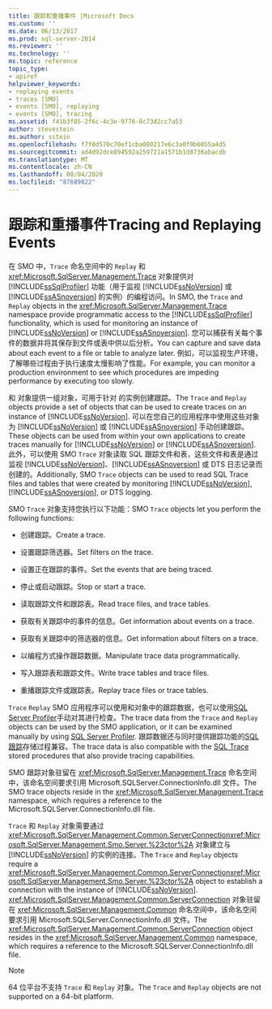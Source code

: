 ```yaml
---
title: 跟踪和重播事件 |Microsoft Docs
ms.custom: ''
ms.date: 06/13/2017
ms.prod: sql-server-2014
ms.reviewer: ''
ms.technology: ''
ms.topic: reference
topic_type:
- apiref
helpviewer_keywords:
- replaying events
- traces [SMO]
- events [SMO], replaying
- events [SMO], tracing
ms.assetid: f41b3f85-2f6c-4c3e-9776-8c73d2cc7a53
author: stevestein
ms.author: sstein
ms.openlocfilehash: f7f0d570c70ef1cba080217e6c3a0f9b6055a4d5
ms.sourcegitcommit: ad4d92dce894592a259721a1571b1d8736abacdb
ms.translationtype: MT
ms.contentlocale: zh-CN
ms.lasthandoff: 08/04/2020
ms.locfileid: "87689822"
---
```

# <a name="tracing-and-replaying-events"></a><span data-ttu-id="1f323-102">跟踪和重播事件</span><span class="sxs-lookup"><span data-stu-id="1f323-102">Tracing and Replaying Events</span></span>
  <span data-ttu-id="1f323-103">在 SMO 中，`Trace` 命名空间中的 `Replay` 和 <xref:Microsoft.SqlServer.Management.Trace> 对象提供对 [!INCLUDE[ssSqlProfiler](../../../includes/sssqlprofiler-md.md)] 功能（用于监视 [!INCLUDE[ssNoVersion](../../../includes/ssnoversion-md.md)] 或 [!INCLUDE[ssASnoversion](../../../includes/ssasnoversion-md.md)] 的实例）的编程访问。</span><span class="sxs-lookup"><span data-stu-id="1f323-103">In SMO, the `Trace` and `Replay` objects in the <xref:Microsoft.SqlServer.Management.Trace> namespace provide programmatic access to the [!INCLUDE[ssSqlProfiler](../../../includes/sssqlprofiler-md.md)] functionality, which is used for monitoring an instance of [!INCLUDE[ssNoVersion](../../../includes/ssnoversion-md.md)] or [!INCLUDE[ssASnoversion](../../../includes/ssasnoversion-md.md)].</span></span> <span data-ttu-id="1f323-104">您可以捕获有关每个事件的数据并将其保存到文件或表中供以后分析。</span><span class="sxs-lookup"><span data-stu-id="1f323-104">You can capture and save data about each event to a file or table to analyze later.</span></span> <span data-ttu-id="1f323-105">例如，可以监视生产环境，了解哪些过程由于执行速度太慢影响了性能。</span><span class="sxs-lookup"><span data-stu-id="1f323-105">For example, you can monitor a production environment to see which procedures are impeding performance by executing too slowly.</span></span>  
  
 <span data-ttu-id="1f323-106"> 和  对象提供一组对象，可用于针对  的实例创建跟踪。</span><span class="sxs-lookup"><span data-stu-id="1f323-106">The `Trace` and `Replay` objects provide a set of objects that can be used to create traces on an instance of [!INCLUDE[ssNoVersion](../../../includes/ssnoversion-md.md)].</span></span> <span data-ttu-id="1f323-107">可以在您自己的应用程序中使用这些对象为 [!INCLUDE[ssNoVersion](../../../includes/ssnoversion-md.md)] 或 [!INCLUDE[ssASnoversion](../../../includes/ssasnoversion-md.md)] 手动创建跟踪。</span><span class="sxs-lookup"><span data-stu-id="1f323-107">These objects can be used from within your own applications to create traces manually for [!INCLUDE[ssNoVersion](../../../includes/ssnoversion-md.md)] or [!INCLUDE[ssASnoversion](../../../includes/ssasnoversion-md.md)].</span></span> <span data-ttu-id="1f323-108">此外，可以使用 SMO `Trace` 对象读取 SQL 跟踪文件和表，这些文件和表是通过监视 [!INCLUDE[ssNoVersion](../../../includes/ssnoversion-md.md)]、[!INCLUDE[ssASnoversion](../../../includes/ssasnoversion-md.md)] 或 DTS 日志记录而创建的。</span><span class="sxs-lookup"><span data-stu-id="1f323-108">Additionally, SMO `Trace` objects can be used to read SQL Trace files and tables that were created by monitoring [!INCLUDE[ssNoVersion](../../../includes/ssnoversion-md.md)], [!INCLUDE[ssASnoversion](../../../includes/ssasnoversion-md.md)], or DTS logging.</span></span>  
  
 <span data-ttu-id="1f323-109">SMO `Trace` 对象支持您执行以下功能：</span><span class="sxs-lookup"><span data-stu-id="1f323-109">SMO `Trace` objects let you perform the following functions:</span></span>  
  
-   <span data-ttu-id="1f323-110">创建跟踪。</span><span class="sxs-lookup"><span data-stu-id="1f323-110">Create a trace.</span></span>  
  
-   <span data-ttu-id="1f323-111">设置跟踪筛选器。</span><span class="sxs-lookup"><span data-stu-id="1f323-111">Set filters on the trace.</span></span>  
  
-   <span data-ttu-id="1f323-112">设置正在跟踪的事件。</span><span class="sxs-lookup"><span data-stu-id="1f323-112">Set the events that are being traced.</span></span>  
  
-   <span data-ttu-id="1f323-113">停止或启动跟踪。</span><span class="sxs-lookup"><span data-stu-id="1f323-113">Stop or start a trace.</span></span>  
  
-   <span data-ttu-id="1f323-114">读取跟踪文件和跟踪表。</span><span class="sxs-lookup"><span data-stu-id="1f323-114">Read trace files, and trace tables.</span></span>  
  
-   <span data-ttu-id="1f323-115">获取有关跟踪中的事件的信息。</span><span class="sxs-lookup"><span data-stu-id="1f323-115">Get information about events on a trace.</span></span>  
  
-   <span data-ttu-id="1f323-116">获取有关跟踪中的筛选器的信息。</span><span class="sxs-lookup"><span data-stu-id="1f323-116">Get information about filters on a trace.</span></span>  
  
-   <span data-ttu-id="1f323-117">以编程方式操作跟踪数据。</span><span class="sxs-lookup"><span data-stu-id="1f323-117">Manipulate trace data programmatically.</span></span>  
  
-   <span data-ttu-id="1f323-118">写入跟踪表和跟踪文件。</span><span class="sxs-lookup"><span data-stu-id="1f323-118">Write trace tables and trace files.</span></span>  
  
-   <span data-ttu-id="1f323-119">重播跟踪文件或跟踪表。</span><span class="sxs-lookup"><span data-stu-id="1f323-119">Replay trace files or trace tables.</span></span>  
  
 <span data-ttu-id="1f323-120">`Trace` `Replay` SMO 应用程序可以使用和对象中的跟踪数据，也可以使用[SQL Server Profiler](../../../tools/sql-server-profiler/sql-server-profiler.md)手动对其进行检查。</span><span class="sxs-lookup"><span data-stu-id="1f323-120">The trace data from the `Trace` and `Replay` objects can be used by the SMO application, or it can be examined manually by using [SQL Server Profiler](../../../tools/sql-server-profiler/sql-server-profiler.md).</span></span> <span data-ttu-id="1f323-121">跟踪数据还与同时提供跟踪功能的[SQL 跟踪](../../sql-trace/sql-trace.md)存储过程兼容。</span><span class="sxs-lookup"><span data-stu-id="1f323-121">The trace data is also compatible with the [SQL Trace](../../sql-trace/sql-trace.md) stored procedures that also provide tracing capabilities.</span></span>  
  
 <span data-ttu-id="1f323-122">SMO 跟踪对象驻留在 <xref:Microsoft.SqlServer.Management.Trace> 命名空间中，该命名空间要求引用 Microsoft.SQLServer.ConnectionInfo.dll 文件。</span><span class="sxs-lookup"><span data-stu-id="1f323-122">The SMO trace objects reside in the <xref:Microsoft.SqlServer.Management.Trace> namespace, which requires a reference to the Microsoft.SQLServer.ConnectionInfo.dll file.</span></span>  
  
 <span data-ttu-id="1f323-123">`Trace` 和 `Replay` 对象需要通过 <xref:Microsoft.SqlServer.Management.Common.ServerConnection><xref:Microsoft.SqlServer.Management.Smo.Server.%23ctor%2A> 对象建立与 [!INCLUDE[ssNoVersion](../../../includes/ssnoversion-md.md)] 的实例的连接。</span><span class="sxs-lookup"><span data-stu-id="1f323-123">The `Trace` and `Replay` objects require a <xref:Microsoft.SqlServer.Management.Common.ServerConnection><xref:Microsoft.SqlServer.Management.Smo.Server.%23ctor%2A> object to establish a connection with the instance of [!INCLUDE[ssNoVersion](../../../includes/ssnoversion-md.md)].</span></span> <span data-ttu-id="1f323-124"><xref:Microsoft.SqlServer.Management.Common.ServerConnection> 对象驻留在 <xref:Microsoft.SqlServer.Management.Common> 命名空间中，该命名空间要求引用 Microsoft.SQLServer.ConnectionInfo.dll 文件。</span><span class="sxs-lookup"><span data-stu-id="1f323-124">The <xref:Microsoft.SqlServer.Management.Common.ServerConnection> object resides in the <xref:Microsoft.SqlServer.Management.Common> namespace, which requires a reference to the Microsoft.SQLServer.ConnectionInfo.dll file.</span></span>  
  
> [!NOTE]  
>  <span data-ttu-id="1f323-125">64 位平台不支持 `Trace` 和 `Replay` 对象。</span><span class="sxs-lookup"><span data-stu-id="1f323-125">The `Trace` and `Replay` objects are not supported on a 64-bit platform.</span></span>  
  
  
